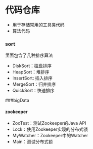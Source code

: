 # 代码仓库
- 用于存储常用的工具类代码
- 算法代码
### sort
里面包含了几种排序算法
- DiskSort：磁盘排序
- HeapSort：堆排序
- InsertSort: 插入排序
- MergeSort：归并排序
- QuickSort：快速排序

###bigData

#### zookeeper

- ZooTest：测试Zookeeper的Java API
- Lock：使用Zookeeper实现的分布式锁
- MyWatcher：Zookeeper中的Watcher
- Main：测试分布式锁
